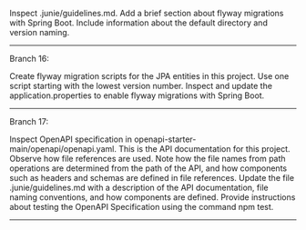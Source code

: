 


Inspect .junie/guidelines.md. Add a brief section about flyway migrations with Spring Boot. Include information about the default directory and version naming.

----------------

Branch 16:

Create flyway migration scripts for the JPA entities in this project. Use one script starting with the lowest version number. Inspect and update the application.properties to enable flyway migrations with Spring Boot.

---------------
Branch 17:

Inspect OpenAPI specification in openapi-starter-main/openapi/openapi.yaml. This is the API documentation for this project. Observe how file references are used. Note how the file names from path operations are determined from the path of the API, and how components such as headers and schemas are defined in file references. Update the file .junie/guidelines.md with a description of the API documentation, file naming conventions, and how components are defined. Provide instructions about testing the OpenAPI Specification using the command npm test. 

-------------

